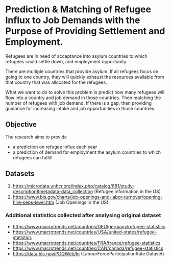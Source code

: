 # Prediction & Matching of Refugee Influx to Job Demands with the Purpose of Providing Settlement and Employment.

Refugees are in need of acceptance into asylum countries to which refugees could settle down, and employment opportunity.

There are multiple countries that provide asylum. If all refugees focus on going to one country, they will quickly exhaust the resources available from that country that was allocated for the refugees.

What we want to do to solve this problem is predict how many refugees will flow into a country and job demand in those countries. Then matching the number of refugees with job demand. If there is a gap, then providing guidance for increasing intake and job opportunities in those countries.


## Objective 

The research aims to provide
* a prediction on refugee influx each year​
* a prediction of demand for employment the asylum countries to which refugees can fulfill


## Datasets 

1. https://microdata.unhcr.org/index.php/catalog/681/study-description#metadata-data_collection (Refugee information in the US)
2. https://www.bls.gov/charts/job-openings-and-labor-turnover/opening-hire-seps-level.htm (Job Openings in the US)

### Additional statistics collected after analysing original dataset

* https://www.macrotrends.net/countries/DEU/germany/refugee-statistics
* https://www.macrotrends.net/countries/USA/united-states/refugee-statistics
* https://www.macrotrends.net/countries/FRA/france/refugee-statistics
* https://www.macrotrends.net/countries/CAN/canada/refugee-statistics
* https://data.bls.gov/PDQWeb/ln (LabourForceParticipationRate Dataset)
